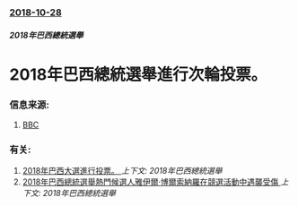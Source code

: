 ### [2018-10-28](/zh/news/2018/10/28/index.md)

##### 2018年巴西總統選舉
# 2018年巴西總統選舉進行次輪投票。 




### 信息来源:

1. [BBC](https://www.bbc.co.uk/news/world-latin-america-46008907)

### 有关:

1. [2018年巴西大選進行投票。 ](/zh/news/2018/10/7/2018年巴西大選進行投票.md) _上下文: 2018年巴西總統選舉_
2. [2018年巴西總統選舉熱門候選人雅伊爾·博爾索納羅在競選活動中遇襲受傷 ](/zh/news/2018/09/6/2018年巴西總統選舉熱門候選人雅伊爾-博爾索納羅在競選活動中遇襲受傷.md) _上下文: 2018年巴西總統選舉_
